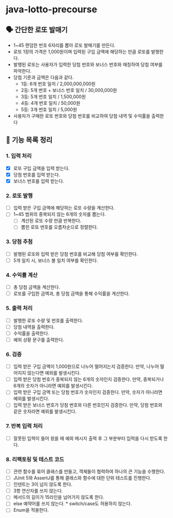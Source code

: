 # java-lotto-precourse

## 🗣️ 간단한 로또 발매기
 - 1~45 랜덤한 번호 6자리를 뽑아 로또 발매기를 만든다.
 - 로또 1장의 가격은 1,000원이며 입력된 구입 금액에 해당하는 만큼 로또를 발행한다.
 - 발행된 로또는 사용자가 입력한 당첨 번호와 보너스 번호와 매칭하여 당첨 여부를 파악한다.
 - 당첨 기준과 금액은 다음과 같다.
   - 1등: 6개 번호 일치 / 2,000,000,000원
   - 2등: 5개 번호 + 보너스 번호 일치 / 30,000,000원
   - 3등: 5개 번호 일치 / 1,500,000원
   - 4등: 4개 번호 일치 / 50,000원
   - 5등: 3개 번호 일치 / 5,000원
 - 사용자가 구매한 로또 번호와 당첨 번호를 비교하여 당첨 내역 및 수익률을 출력한다


## 📜 기능 목록 정리

### 1. 입력 처리
- [x] 로또 구입 금액을 입력 받는다.
- [x] 당첨 번호를 입력 받는다. 
- [x] 보너스 번호를 입력 받는다.

### 2. 로또 발행
- [ ] 입력 받은 구입 금액에 해당하는 로또 수량을 계산한다.
- [ ] 1~45 범위의 중복되지 않는 6개의 숫자를 뽑는다.
  - [ ] 계산된 로또 수량 만큼 반복한다.
  - [ ] 뽑힌 로또 번호를 오름차순으로 정렬한다.

### 3. 당첨 추첨
- [ ] 발행된 로또와 입력 받은 당첨 번호를 비교해 당첨 여부를 확인한다.
- [ ] 5개 일치 시, 보너스 볼 일치 여부를 확인한다.

### 4. 수익률 계산
- [ ] 총 당첨 금액을 계산한다.
- [ ] 로또를 구입한 금액과, 총 당첨 금액을 통해 수익률을 계산한다.

### 5. 출력 처리
- [ ] 발행한 로또 수량 및 번호를 출력한다.
- [ ] 당첨 내역을 출력한다.
- [ ] 수익률을 출력한다.
- [ ] 예외 상황 문구를 출력한다.

### 6. 검증
- [ ] 입력 받은 구입 금액이 1,000원으로 나누어 떨어지는지 검증한다. 만약, 나누어 떨어지지 않는다면 예외를 발생시킨다.
- [ ] 입력 받은 당첨 번호가 중복되지 않는 6개의 숫자인지 검증한다. 만약, 중복되거나 6개의 숫자가 아니라면 예외를 발생시킨다.
- [ ] 입력 받은 구입 금액 또는 당첨 번호가 숫자인지 검증한다. 만약, 숫자가 아니라면 예외를 발생시킨다.
- [ ] 입력 받은 보너스 번호가 당첨 번호와 다른 번호인지 검증한다. 만약, 당첨 번호와 같은 숫자라면 예외를 발생시킨다.

### 7. 반복 입력 처리
- [ ] 잘못된 입력이 들어 왔을 때 예외 메시지 출력 후 그 부분부터 입력을 다시 받도록 한다.

### 8. 리팩토링 및 테스트 코드
- [ ] 관련 함수를 묶어 클래스를 만들고, 객체들이 협력하여 하나의 큰 기능을 수행한다.
- [ ] JUnit 5와 AssertJ를 통해 클래스와 함수에 대한 단위 테스트를 진행한다.
- [ ] 인덴트는 3이 넘지 않도록 한다.
- [ ] 3항 연산자를 쓰지 않는다.
- [ ] 메서드의 길이가 15라인을 넘어가지 않도록 한다.
- [ ] else 예약어를 쓰지 않는다.  * switch/case도 허용하지 않는다.
- [ ] Enum을 적용한다.